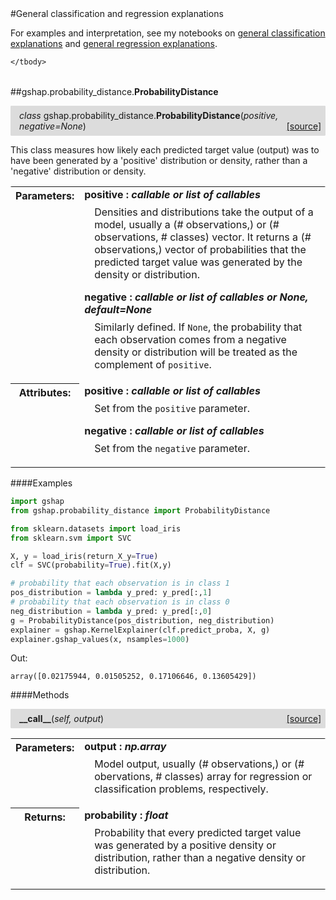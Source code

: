 <script src="https://cdn.mathjax.org/mathjax/latest/MathJax.js?config=TeX-AMS-MML_HTMLorMML" type="text/javascript"></script>

<link rel="stylesheet" href="https://assets.readthedocs.org/static/css/readthedocs-doc-embed.css" type="text/css" />

<style>
    a.src-href {
        float: right;
    }
    p.attr {
        margin-top: 0.5em;
        margin-left: 1em;
    }
    p.func-header {
        background-color: gainsboro;
        border-radius: 0.1em;
        padding: 0.5em;
        padding-left: 1em;
    }
    table.field-table {
        border-radius: 0.1em
    }
</style>#General classification and regression explanations

For examples and interpretation, see my notebooks on [general classification explanations](https://github.com/dsbowen/gshap/blob/master/classification.ipynb) and [general regression explanations](https://github.com/dsbowen/gshap/blob/master/regression.ipynb).

<table class="docutils field-list field-table" frame="void" rules="none">
    <col class="field-name" />
    <col class="field-body" />
    <tbody valign="top">
        
    </tbody>
</table>



##gshap.probability_distance.**ProbabilityDistance**

<p class="func-header">
    <i>class</i> gshap.probability_distance.<b>ProbabilityDistance</b>(<i>positive, negative=None</i>) <a class="src-href" target="_blank" href="https://github.com/dsbowen/gshap/blob/master/gshap/probability_distance.py#L7">[source]</a>
</p>

This class measures how likely each predicted target value (output) was to
have been generated by a 'positive' distribution or density, rather than a
'negative' distribution or density.

<table class="docutils field-list field-table" frame="void" rules="none">
    <col class="field-name" />
    <col class="field-body" />
    <tbody valign="top">
        <tr class="field">
    <th class="field-name"><b>Parameters:</b></td>
    <td class="field-body" width="100%"><b>positive : <i>callable or list of callables</i></b>
<p class="attr">
    Densities and distributions take the output of a model, usually a (# observations,) or (# observations, # classes) vector. It returns a (# observations,) vector of probabilities that the predicted target value was generated by the density or distribution.
</p>
<b>negative : <i>callable or list of callables or None, default=None</i></b>
<p class="attr">
    Similarly defined. If <code>None</code>, the probability that each observation comes from a negative density or distribution will be treated as the complement of <code>positive</code>.
</p></td>
</tr>
<tr class="field">
    <th class="field-name"><b>Attributes:</b></td>
    <td class="field-body" width="100%"><b>positive : <i>callable or list of callables</i></b>
<p class="attr">
    Set from the <code>positive</code> parameter.
</p>
<b>negative : <i>callable or list of callables</i></b>
<p class="attr">
    Set from the <code>negative</code> parameter.
</p></td>
</tr>
    </tbody>
</table>

####Examples

```python
import gshap
from gshap.probability_distance import ProbabilityDistance

from sklearn.datasets import load_iris
from sklearn.svm import SVC

X, y = load_iris(return_X_y=True)
clf = SVC(probability=True).fit(X,y)

# probability that each observation is in class 1
pos_distribution = lambda y_pred: y_pred[:,1]
# probability that each observation is in class 0
neg_distribution = lambda y_pred: y_pred[:,0]
g = ProbabilityDistance(pos_distribution, neg_distribution)
explainer = gshap.KernelExplainer(clf.predict_proba, X, g)
explainer.gshap_values(x, nsamples=1000)
```

Out:

```
array([0.02175944, 0.01505252, 0.17106646, 0.13605429])
```

####Methods



<p class="func-header">
    <i></i> <b>__call__</b>(<i>self, output</i>) <a class="src-href" target="_blank" href="https://github.com/dsbowen/gshap/blob/master/gshap/probability_distance.py#L65">[source]</a>
</p>



<table class="docutils field-list field-table" frame="void" rules="none">
    <col class="field-name" />
    <col class="field-body" />
    <tbody valign="top">
        <tr class="field">
    <th class="field-name"><b>Parameters:</b></td>
    <td class="field-body" width="100%"><b>output : <i>np.array</i></b>
<p class="attr">
    Model output, usually (# observations,) or (# obervations, # classes) array for regression or classification problems, respectively.
</p></td>
</tr>
<tr class="field">
    <th class="field-name"><b>Returns:</b></td>
    <td class="field-body" width="100%"><b>probability : <i>float</i></b>
<p class="attr">
    Probability that every predicted target value was generated by a positive density or distribution, rather than a negative density or distribution.
</p></td>
</tr>
    </tbody>
</table>

